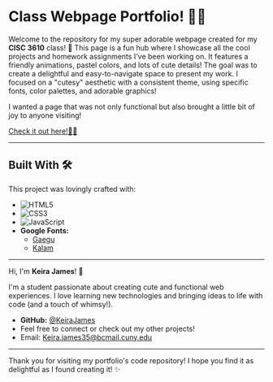 # Class Webpage Portfolio! 🐷✨

Welcome to the repository for my super adorable webpage created for my **CISC 3610** class! 💖 This page is a fun hub where I showcase all the cool projects and homework assignments I've been working on. It features a friendly animations, pastel colors, and lots of cute details! The goal was to create a delightful and easy-to-navigate space to present my work. I focused on a "cutesy" aesthetic with a consistent theme, using specific fonts, color palettes, and adorable  graphics!

I wanted a page that was not only functional but also brought a little bit of joy to anyone visiting!

[Check it out here!🐷✨](https:///KeiraJames.github.io)

---

## Built With 🛠️

This project was lovingly crafted with:

*   ![HTML5](https://img.shields.io/badge/HTML5-E34F26?style=for-the-badge&logo=html5&logoColor=white)
*   ![CSS3](https://img.shields.io/badge/CSS3-1572B6?style=for-the-badge&logo=css3&logoColor=white)
*   ![JavaScript](https://img.shields.io/badge/JavaScript-F7DF1E?style=for-the-badge&logo=javascript&logoColor=black) 
*   **Google Fonts:**
    *   [Gaegu](https://fonts.google.com/specimen/Gaegu)
    *   [Kalam](https://fonts.google.com/specimen/Kalam)

---

Hi, I'm **Keira James**! 👋

I'm a student passionate about creating cute and functional web experiences. I love learning new technologies and bringing ideas to life with code (and a touch of whimsy!).

*   **GitHub:** [@KeiraJames](https://github.com/KeiraJames) 
*   Feel free to connect or check out my other projects!
*   Email: Keira.james35@bcmail.cuny.edu

---

Thank you for visiting my portfolio's code repository! I hope you find it as delightful as I found creating it! ✨

